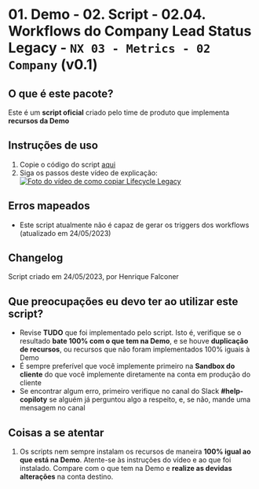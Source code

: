 # 01. Demo - 02. Script - 02.04. Workflows do Company Lead Status Legacy - `NX 03 - Metrics - 02 Company` (v0.1)

## O que é este pacote?

Este é um **script oficial** criado pelo time de produto que implementa **recursos da Demo**

## Instruções de uso

1. Copie o código do script [aqui](https://raw.githubusercontent.com/nexforce/script-automation/main/hubspot/scripts/automateCompanyLeadStatusLegacyWorkflows.js)
2. Siga os passos deste vídeo de explicação: [![Foto do vídeo de como copiar Lifecycle Legacy](https://github.com/nexforce/script-automation/blob/main/hubspot/images/Foto%20de%20capa%20do%20v%C3%ADdeo%20de%20Lifecycle%20Legacy.png?raw=true)](https://drive.google.com/file/d/1x1IWrFEP_VRr5Ghsb5usHW5vHbozgVl2/view?usp=sharing "Como copiar Lifecycle Legacy")

## Erros mapeados

- Este script atualmente não é capaz de gerar os triggers dos workflows (atualizado em 24/05/2023)

## Changelog

Script criado em 24/05/2023, por Henrique Falconer

## Que preocupações eu devo ter ao utilizar este script?

- Revise **TUDO** que foi implementado pelo script. Isto é, verifique se o resultado **bate 100% com o que tem na Demo**, e se houve **duplicação de recursos**, ou recursos que não foram implementados 100% iguais à Demo
- É sempre preferível que você implemente primeiro na **Sandbox do cliente** do que você implemente diretamente na conta em produção do cliente
- Se encontrar algum erro, primeiro verifique no canal do Slack **#help-copiloty** se alguém já perguntou algo a respeito, e, se não, mande uma mensagem no canal

## Coisas a se atentar

1. Os scripts nem sempre instalam os recursos de maneira **100% igual ao que está na Demo**. Atente-se às instruções do vídeo e ao que foi instalado. Compare com o que tem na Demo e **realize as devidas alterações** na conta destino.
